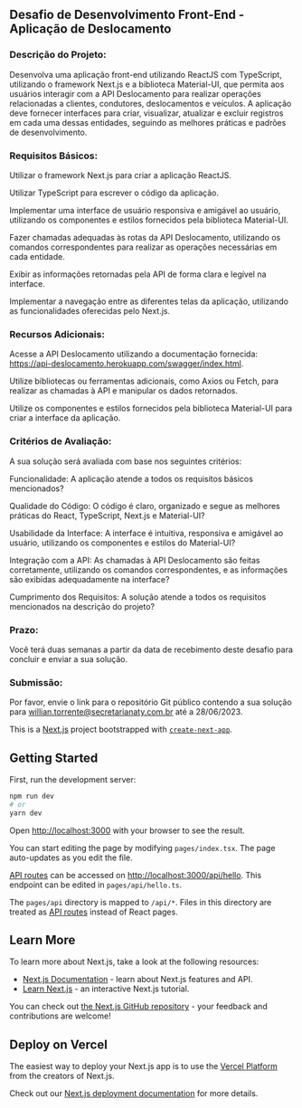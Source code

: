 ## Desafio de Desenvolvimento Front-End - Aplicação de Deslocamento

### Descrição do Projeto:

Desenvolva uma aplicação front-end utilizando ReactJS com TypeScript, utilizando o framework Next.js e a biblioteca Material-UI, que permita aos usuários interagir com a API Deslocamento para realizar operações relacionadas a clientes, condutores, deslocamentos e veículos. A aplicação deve fornecer interfaces para criar, visualizar, atualizar e excluir registros em cada uma dessas entidades, seguindo as melhores práticas e padrões de desenvolvimento.

### Requisitos Básicos:

Utilizar o framework Next.js para criar a aplicação ReactJS.

Utilizar TypeScript para escrever o código da aplicação.

Implementar uma interface de usuário responsiva e amigável ao usuário, utilizando os componentes e estilos fornecidos pela biblioteca Material-UI.

Fazer chamadas adequadas às rotas da API Deslocamento, utilizando os comandos correspondentes para realizar as operações necessárias em cada entidade.

Exibir as informações retornadas pela API de forma clara e legível na interface.

Implementar a navegação entre as diferentes telas da aplicação, utilizando as funcionalidades oferecidas pelo Next.js.

### Recursos Adicionais:

Acesse a API Deslocamento utilizando a documentação fornecida: https://api-deslocamento.herokuapp.com/swagger/index.html.

Utilize bibliotecas ou ferramentas adicionais, como Axios ou Fetch, para realizar as chamadas à API e manipular os dados retornados.

Utilize os componentes e estilos fornecidos pela biblioteca Material-UI para criar a interface da aplicação.

### Critérios de Avaliação:

A sua solução será avaliada com base nos seguintes critérios:

Funcionalidade: A aplicação atende a todos os requisitos básicos mencionados?

Qualidade do Código: O código é claro, organizado e segue as melhores práticas do React, TypeScript, Next.js e Material-UI?

Usabilidade da Interface: A interface é intuitiva, responsiva e amigável ao usuário, utilizando os componentes e estilos do Material-UI?

Integração com a API: As chamadas à API Deslocamento são feitas corretamente, utilizando os comandos correspondentes, e as informações são exibidas adequadamente na interface?

Cumprimento dos Requisitos: A solução atende a todos os requisitos mencionados na descrição do projeto?

### Prazo:

Você terá duas semanas a partir da data de recebimento deste desafio para concluir e enviar a sua solução.

### Submissão:

Por favor, envie o link para o repositório Git público contendo a sua solução para willian.torrente@secretarianaty.com.br até a 28/06/2023.

This is a [Next.js](https://nextjs.org/) project bootstrapped with [`create-next-app`](https://github.com/vercel/next.js/tree/canary/packages/create-next-app).

## Getting Started

First, run the development server:

```bash
npm run dev
# or
yarn dev
```

Open [http://localhost:3000](http://localhost:3000) with your browser to see the result.

You can start editing the page by modifying `pages/index.tsx`. The page auto-updates as you edit the file.

[API routes](https://nextjs.org/docs/api-routes/introduction) can be accessed on [http://localhost:3000/api/hello](http://localhost:3000/api/hello). This endpoint can be edited in `pages/api/hello.ts`.

The `pages/api` directory is mapped to `/api/*`. Files in this directory are treated as [API routes](https://nextjs.org/docs/api-routes/introduction) instead of React pages.

## Learn More

To learn more about Next.js, take a look at the following resources:

- [Next.js Documentation](https://nextjs.org/docs) - learn about Next.js features and API.
- [Learn Next.js](https://nextjs.org/learn) - an interactive Next.js tutorial.

You can check out [the Next.js GitHub repository](https://github.com/vercel/next.js/) - your feedback and contributions are welcome!

## Deploy on Vercel

The easiest way to deploy your Next.js app is to use the [Vercel Platform](https://vercel.com/new?utm_medium=default-template&filter=next.js&utm_source=create-next-app&utm_campaign=create-next-app-readme) from the creators of Next.js.

Check out our [Next.js deployment documentation](https://nextjs.org/docs/deployment) for more details.
